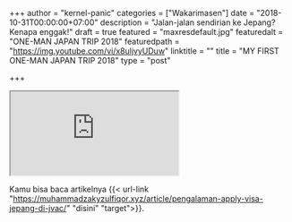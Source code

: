 +++
author = "kernel-panic"
categories = ["Wakarimasen"]
date = "2018-10-31T00:00:00+07:00"
description = "Jalan-jalan sendirian ke Jepang? Kenapa enggak!"
draft = true
featured = "maxresdefault.jpg"
featuredalt = "ONE-MAN JAPAN TRIP 2018"
featuredpath = "https://img.youtube.com/vi/x8uljvyUDuw"
linktitle = ""
title = "MY FIRST ONE-MAN JAPAN TRIP 2018"
type = "post"

+++

<div class="videoyoutube"><div class="video-responsive"> <iframe allowfullscreen="1" class="embedded-video-large" src="https://www.dailymotion.com/embed/video/x6wg3u5"></iframe></div></div>

Kamu bisa baca artikelnya {{< url-link "https://muhammadzakyzulfiqor.xyz/article/pengalaman-apply-visa-jepang-di-jvac/" "disini" "target">}}.